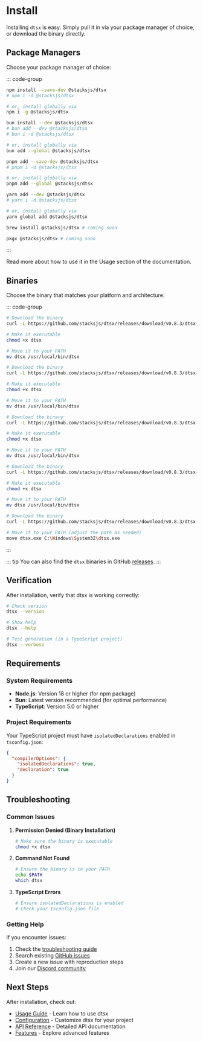 # Install

Installing `dtsx` is easy. Simply pull it in via your package manager of choice, or download the binary directly.

## Package Managers

Choose your package manager of choice:

::: code-group

```sh [npm]
npm install --save-dev @stacksjs/dtsx
# npm i -d @stacksjs/dtsx

# or, install globally via
npm i -g @stacksjs/dtsx
```

```sh [bun]
bun install --dev @stacksjs/dtsx
# bun add --dev @stacksjs/dtsx
# bun i -d @stacksjs/dtsx

# or, install globally via
bun add --global @stacksjs/dtsx
```

```sh [pnpm]
pnpm add --save-dev @stacksjs/dtsx
# pnpm i -d @stacksjs/dtsx

# or, install globally via
pnpm add --global @stacksjs/dtsx
```

```sh [yarn]
yarn add --dev @stacksjs/dtsx
# yarn i -d @stacksjs/dtsx

# or, install globally via
yarn global add @stacksjs/dtsx
```

```sh [brew]
brew install @stacksjs/dtsx # coming soon
```

```sh [pkgx]
pkgx @stacksjs/dtsx # coming soon
```

:::

Read more about how to use it in the Usage section of the documentation.

## Binaries

Choose the binary that matches your platform and architecture:

::: code-group

```sh [macOS (arm64)]
# Download the binary
curl -L https://github.com/stacksjs/dtsx/releases/download/v0.8.3/dtsx-darwin-arm64 -o dtsx

# Make it executable
chmod +x dtsx

# Move it to your PATH
mv dtsx /usr/local/bin/dtsx
```

```sh [macOS (x64)]
# Download the binary
curl -L https://github.com/stacksjs/dtsx/releases/download/v0.8.3/dtsx-darwin-x64 -o dtsx

# Make it executable
chmod +x dtsx

# Move it to your PATH
mv dtsx /usr/local/bin/dtsx
```

```sh [Linux (arm64)]
# Download the binary
curl -L https://github.com/stacksjs/dtsx/releases/download/v0.8.3/dtsx-linux-arm64 -o dtsx

# Make it executable
chmod +x dtsx

# Move it to your PATH
mv dtsx /usr/local/bin/dtsx
```

```sh [Linux (x64)]
# Download the binary
curl -L https://github.com/stacksjs/dtsx/releases/download/v0.8.3/dtsx-linux-x64 -o dtsx

# Make it executable
chmod +x dtsx

# Move it to your PATH
mv dtsx /usr/local/bin/dtsx
```

```sh [Windows (x64)]
# Download the binary
curl -L https://github.com/stacksjs/dtsx/releases/download/v0.8.3/dtsx-windows-x64.exe -o dtsx.exe

# Move it to your PATH (adjust the path as needed)
move dtsx.exe C:\Windows\System32\dtsx.exe
```

:::

::: tip
You can also find the `dtsx` binaries in GitHub [releases](https://github.com/stacksjs/dtsx/releases).
:::

## Verification

After installation, verify that dtsx is working correctly:

```bash
# Check version
dtsx --version

# Show help
dtsx --help

# Test generation (in a TypeScript project)
dtsx --verbose
```

## Requirements

### System Requirements

- **Node.js**: Version 18 or higher (for npm package)
- **Bun**: Latest version recommended (for optimal performance)
- **TypeScript**: Version 5.0 or higher

### Project Requirements

Your TypeScript project must have `isolatedDeclarations` enabled in `tsconfig.json`:

```json
{
  "compilerOptions": {
    "isolatedDeclarations": true,
    "declaration": true
  }
}
```

## Troubleshooting

### Common Issues

1. **Permission Denied (Binary Installation)**
   ```bash
   # Make sure the binary is executable
   chmod +x dtsx
   ```

2. **Command Not Found**
   ```bash
   # Ensure the binary is in your PATH
   echo $PATH
   which dtsx
   ```

3. **TypeScript Errors**
   ```bash
   # Ensure isolatedDeclarations is enabled
   # Check your tsconfig.json file
   ```

### Getting Help

If you encounter issues:

1. Check the [troubleshooting guide](./advanced/troubleshooting.md)
2. Search existing [GitHub issues](https://github.com/stacksjs/dtsx/issues)
3. Create a new issue with reproduction steps
4. Join our [Discord community](https://discord.gg/stacksjs)

## Next Steps

After installation, check out:

- [Usage Guide](./usage.md) - Learn how to use dtsx
- [Configuration](./config.md) - Customize dtsx for your project
- [API Reference](./api-reference.md) - Detailed API documentation
- [Features](./features/) - Explore advanced features

